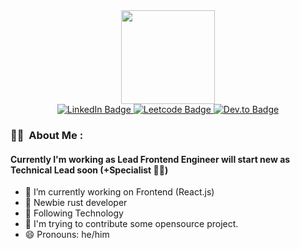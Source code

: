 <div id="header" align="center"><img src="https://media.giphy.com/media/RbDKaczqWovIugyJmW/giphy.gif" width="150" /></div>
<div id="badge" align="center">
  <a href="https://www.linkedin.com/in/phuditc">
    <img src="https://img.shields.io/badge/LinkedIn-blue?logo=linkedin&logoColor=white&style=for-the-badge" alt="LinkedIn Badge" />
  </a>
  <a href="https://leetcode.com/nuttikung">
    <img src="https://img.shields.io/badge/dynamic/json?style=for-the-badge&labelColor=black&color=%23ffa116&label=Solved&query=solvedOverTotal&url=https%3A%2F%2Fleetcode-badge.vercel.app%2Fapi%2Fusers%2Fnuttikung&logo=leetcode&logoColor=yellow" alt="Leetcode Badge" />
  </a>
  <a href="https://dev.to/nuttikung">
    <img src="https://img.shields.io/badge/Dev.to-black?logo=dev.to&color=white&logoColor=black&style=for-the-badge" alt="Dev.to Badge" />
  </a>
  <br>
  <img src="https://komarev.com/ghpvc/?username=nuttikung&style=flat-square&color=orange" alt="">
</div>


### :man_technologist: &nbsp;About Me :
#### Currently I'm working as Lead Frontend Engineer will start new as Technical Lead soon (+Specialist :man_scientist:)
- 🔭 I’m currently working on Frontend (React.js)
- 🦀 Newbie rust developer
- 🌱 Following Technology
- 🤔 I'm trying to contribute some opensource project.
- 😄 Pronouns: he/him

<!-- ![Github stats](https://github-readme-stats.vercel.app/api/top-langs/?username=nuttikung&show_icons=true&theme=radical) -->
